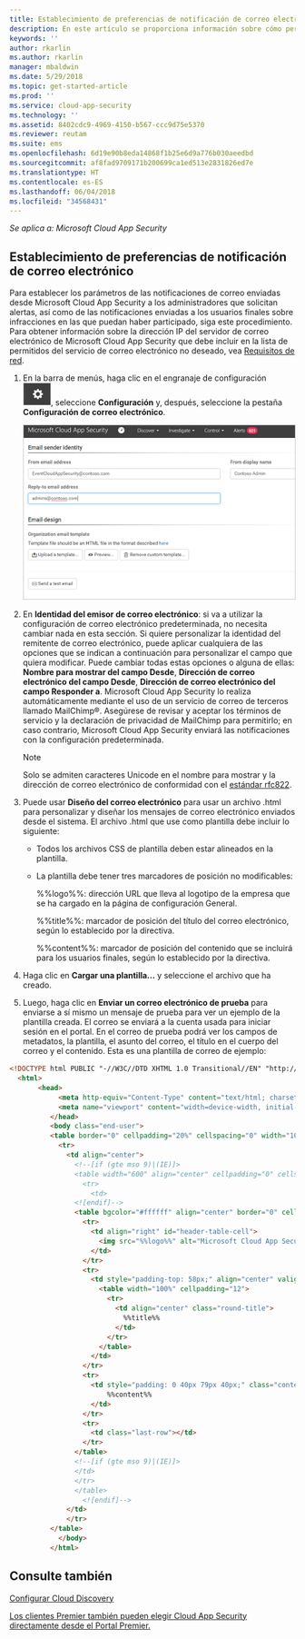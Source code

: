 ```yaml
---
title: Establecimiento de preferencias de notificación de correo electrónico | Microsoft Docs
description: En este artículo se proporciona información sobre cómo personalizar las notificaciones de correo electrónico que Cloud App Security envía.
keywords: ''
author: rkarlin
ms.author: rkarlin
manager: mbaldwin
ms.date: 5/29/2018
ms.topic: get-started-article
ms.prod: ''
ms.service: cloud-app-security
ms.technology: ''
ms.assetid: 8402cdc9-4969-4150-b567-ccc9d75e5370
ms.reviewer: reutam
ms.suite: ems
ms.openlocfilehash: 6d19e90b8eda14868f1b25e6d9a776b030aeedbd
ms.sourcegitcommit: af8fad9709171b200699ca1ed513e2831826ed7e
ms.translationtype: HT
ms.contentlocale: es-ES
ms.lasthandoff: 06/04/2018
ms.locfileid: "34568431"
---
```

*Se aplica a: Microsoft Cloud App Security*


##  <a name="mailsettings"></a> Establecimiento de preferencias de notificación de correo electrónico  

Para establecer los parámetros de las notificaciones de correo enviadas desde Microsoft Cloud App Security a los administradores que solicitan alertas, así como de las notificaciones enviadas a los usuarios finales sobre infracciones en las que puedan haber participado, siga este procedimiento. Para obtener información sobre la dirección IP del servidor de correo electrónico de Microsoft Cloud App Security que debe incluir en la lista de permitidos del servicio de correo electrónico no deseado, vea [Requisitos de red](network-requirements.md). 


1. En la barra de menús, haga clic en el engranaje de configuración ![icono de configuración](./media/settings-icon.png "settings icon"), seleccione **Configuración** y, después, seleccione la pestaña **Configuración de correo electrónico**.  

   ![configuración de correo](./media/mail-settings-config.png)

2. En **Identidad del emisor de correo electrónico**: si va a utilizar la configuración de correo electrónico predeterminada, no necesita cambiar nada en esta sección. Si quiere personalizar la identidad del remitente de correo electrónico, puede aplicar cualquiera de las opciones que se indican a continuación para personalizar el campo que quiera modificar. Puede cambiar todas estas opciones o alguna de ellas: **Nombre para mostrar del campo Desde**, **Dirección de correo electrónico del campo Desde**, **Dirección de correo electrónico del campo Responder a**. Microsoft Cloud App Security lo realiza automáticamente mediante el uso de un servicio de correo de terceros llamado MailChimp®. Asegúrese de revisar y aceptar los términos de servicio y la declaración de privacidad de MailChimp para permitirlo; en caso contrario, Microsoft Cloud App Security enviará las notificaciones con la configuración predeterminada.
   
   > [!NOTE]
   > Solo se admiten caracteres Unicode en el nombre para mostrar y la dirección de correo electrónico de conformidad con el [estándar rfc822](http://www.rfc-editor.org/rfc/rfc822.txt).

  
3. Puede usar **Diseño del correo electrónico** para usar un archivo .html para personalizar y diseñar los mensajes de correo electrónico enviados desde el sistema. El archivo .html que use como plantilla debe incluir lo siguiente:  
  
   -   Todos los archivos CSS de plantilla deben estar alineados en la plantilla.  
  
   -   La plantilla debe tener tres marcadores de posición no modificables:  
  
        %%logo%%: dirección URL que lleva al logotipo de la empresa que se ha cargado en la página de configuración General.  
  
        %%title%%: marcador de posición del título del correo electrónico, según lo establecido por la directiva.  

        %%content%%: marcador de posición del contenido que se incluirá para los usuarios finales, según lo establecido por la directiva.  
     
4. Haga clic en **Cargar una plantilla...** y seleccione el archivo que ha creado. 

5. Luego, haga clic en **Enviar un correo electrónico de prueba** para enviarse a sí mismo un mensaje de prueba para ver un ejemplo de la plantilla creada. El correo se enviará a la cuenta usada para iniciar sesión en el portal. En el correo de prueba podrá ver los campos de metadatos, la plantilla, el asunto del correo, el título en el cuerpo del correo y el contenido.  Esta es una plantilla de correo de ejemplo: 



```html
<!DOCTYPE html PUBLIC "-//W3C//DTD XHTML 1.0 Transitional//EN" "http://www.w3.org/TR/xhtml1/DTD/xhtml1-transitional.dtd">
  <html>  
       <head>  
            <meta http-equiv="Content-Type" content="text/html; charset=UTF-8"/>  
            <meta name="viewport" content="width=device-width, initial-scale=1.0"/>  
          </head>  
          <body class="end-user">  
          <table border="0" cellpadding="20%" cellspacing="0" width="100%" id="background-table">  
            <tr>  
              <td align="center">  
                <!--[if (gte mso 9)|(IE)]>  
                <table width="600" align="center" cellpadding="0" cellspacing="0" border="0">  
                  <tr>  
                    <td>  
                <![endif]-->  
                <table bgcolor="#ffffff" align="center" border="0" cellpadding="0" cellspacing="0" style="padding-bottom: 40px;" id="container-table">  
                  <tr>  
                    <td align="right" id="header-table-cell">  
                      <img src="%%logo%%" alt="Microsoft Cloud App Security" id="org-logo" />  
                    </td>  
                  </tr>  
                  <tr>  
                    <td style="padding-top: 58px;" align="center" valign="top">  
                      <table width="100%" cellpadding="12">  
                        <tr>  
                          <td align="center" class="round-title">  
                            %%title%%  
                          </td>  
                        </tr>  
                      </table>  
                    </td>  
                  </tr>  
                  <tr>  
                    <td style="padding: 0 40px 79px 40px;" class="content-table-cell" align="left" valign="top">  
                        %%content%%  
                    </td>  
                  </tr>  
                  <tr>  
                    <td class="last-row"></td>  
                  </tr>  
                </table>  
                <!--[if (gte mso 9)|(IE)]>  
                </td>  
                </tr>  
                </table>  
                  <![endif]-->  
              </td>  
              </tr>  
          </table>  
            </body>  
          </html>  
   ```
  

  
  

  
    
## <a name="see-also"></a>Consulte también  
[Configurar Cloud Discovery](set-up-cloud-discovery.md)   

[Los clientes Premier también pueden elegir Cloud App Security directamente desde el Portal Premier.](https://premier.microsoft.com/)  
  
  
